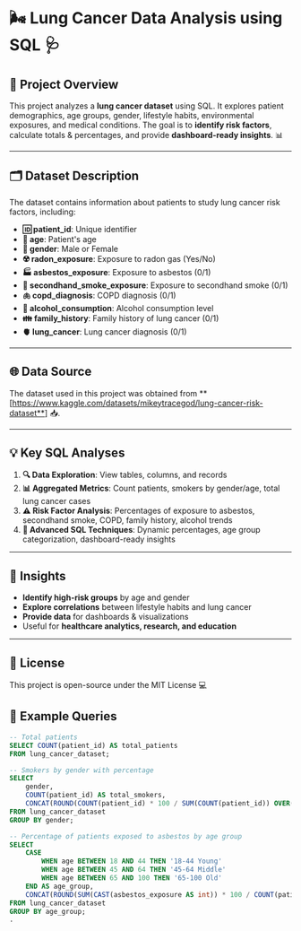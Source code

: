 # 🌬️ **Lung Cancer Data Analysis using SQL** 🩺

## 📖 **Project Overview**
This project analyzes a **lung cancer dataset** using SQL. It explores patient demographics, age groups, gender, lifestyle habits, environmental exposures, and medical conditions. The goal is to **identify risk factors**, calculate totals & percentages, and provide **dashboard-ready insights**. 📊

---

## 🗂️ **Dataset Description**
The dataset contains information about patients to study lung cancer risk factors, including:

- **🆔 patient_id**: Unique identifier  
- **🎂 age**: Patient's age  
- **🚻 gender**: Male or Female  
- **☢️ radon_exposure**: Exposure to radon gas (Yes/No)  
- **🏭 asbestos_exposure**: Exposure to asbestos (0/1)  
- **🚬 secondhand_smoke_exposure**: Exposure to secondhand smoke (0/1)  
- **🫁 copd_diagnosis**: COPD diagnosis (0/1)  
- **🍷 alcohol_consumption**: Alcohol consumption level  
- **👪 family_history**: Family history of lung cancer (0/1)  
- **🫀 lung_cancer**: Lung cancer diagnosis (0/1)

---

## 🌐 **Data Source**
The dataset used in this project was obtained from **[https://www.kaggle.com/datasets/mikeytracegod/lung-cancer-risk-dataset**] 📥.

---

## 💡 **Key SQL Analyses**

1. **🔍 Data Exploration**: View tables, columns, and records  
2. **📊 Aggregated Metrics**: Count patients, smokers by gender/age, total lung cancer cases  
3. **⚠️ Risk Factor Analysis**: Percentages of exposure to asbestos, secondhand smoke, COPD, family history, alcohol trends  
4. **🚀 Advanced SQL Techniques**: Dynamic percentages, age group categorization, dashboard-ready insights  

---

## 🌟 Insights

- **Identify high-risk groups** by age and gender
- **Explore correlations** between lifestyle habits and lung cancer
- **Provide data** for dashboards & visualizations
- Useful for **healthcare analytics, research, and education**

---

## 📝 License
This project is open-source under the MIT License 💻



## 📝 **Example Queries**

```sql
-- Total patients
SELECT COUNT(patient_id) AS total_patients
FROM lung_cancer_dataset;

-- Smokers by gender with percentage
SELECT 
    gender,
    COUNT(patient_id) AS total_smokers,
    CONCAT(ROUND(COUNT(patient_id) * 100 / SUM(COUNT(patient_id)) OVER(), 2), '%') AS percentage_of_total
FROM lung_cancer_dataset
GROUP BY gender;

-- Percentage of patients exposed to asbestos by age group
SELECT
    CASE 
        WHEN age BETWEEN 18 AND 44 THEN '18-44 Young'
        WHEN age BETWEEN 45 AND 64 THEN '45-64 Middle'
        WHEN age BETWEEN 65 AND 100 THEN '65-100 Old'
    END AS age_group,
    CONCAT(ROUND(SUM(CAST(asbestos_exposure AS int)) * 100 / COUNT(patient_id), 2), '%') AS asbestos_percentage
FROM lung_cancer_dataset
GROUP BY age_group;
.





